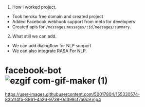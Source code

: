 1. How i worked project.
- Took heroku free domain and created project
- Added Facebook webhook support from meta for developers
- Created apis for `/messages`,`messages/:id`,'`meesages/summary`.
2. What still we can add.
- We can add dialogflow for NLP support 
- We can also integrate RASA For NLP.

# facebook-bot![ezgif com-gif-maker (1)](https://user-images.githubusercontent.com/50017804/155329131-ae4ab29c-94f5-40d6-a12a-2fabc6dd074c.gif)
https://user-images.githubusercontent.com/50017804/155330574-83b114fb-8861-4a26-9738-0d398cf7a0c9.mp4

